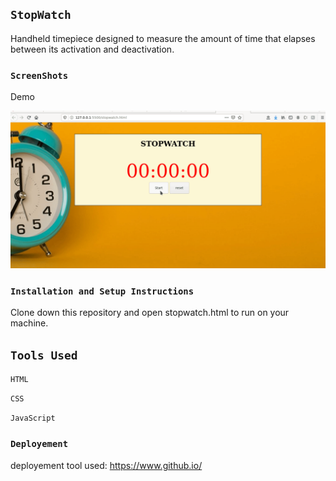 
## `StopWatch`

Handheld timepiece designed to measure the amount of time that elapses between its activation and deactivation.

### `ScreenShots`
Demo 

 ![demo](./demo.gif)
 <br/>


### `Installation and Setup Instructions`

Clone down this repository and open stopwatch.html to run  on your machine.

## `Tools Used`

`HTML`

`CSS`

`JavaScript`


### `Deployement` 

deployement tool used: https://www.github.io/
